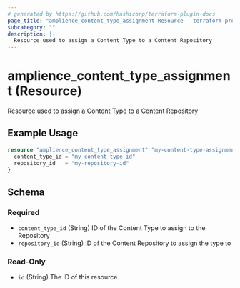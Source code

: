 ```yaml
---
# generated by https://github.com/hashicorp/terraform-plugin-docs
page_title: "amplience_content_type_assignment Resource - terraform-provider-amplience"
subcategory: ""
description: |-
  Resource used to assign a Content Type to a Content Repository
---
```


# amplience_content_type_assignment (Resource)

Resource used to assign a Content Type to a Content Repository

## Example Usage

```terraform
resource "amplience_content_type_assignment" "my-content-type-assignment" {
  content_type_id = "my-content-type-id"
  repository_id   = "my-repository-id"
}
```

<!-- schema generated by tfplugindocs -->
## Schema

### Required

- `content_type_id` (String) ID of the Content Type to assign to the Repository
- `repository_id` (String) ID of the Content Repository to assign the type to

### Read-Only

- `id` (String) The ID of this resource.
